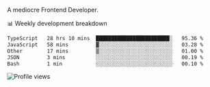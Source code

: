 A mediocre Frontend Developer.

📊 Weekly development breakdown
<!--START_SECTION:waka-->

```txt
TypeScript   28 hrs 10 mins  ████████████████████████░   95.36 %
JavaScript   58 mins         ▓░░░░░░░░░░░░░░░░░░░░░░░░   03.28 %
Other        17 mins         ▒░░░░░░░░░░░░░░░░░░░░░░░░   01.00 %
JSON         3 mins          ░░░░░░░░░░░░░░░░░░░░░░░░░   00.19 %
Bash         1 min           ░░░░░░░░░░░░░░░░░░░░░░░░░   00.10 %
```

<!--END_SECTION:waka-->

<img src="https://gpvc.arturio.dev/iqbalfasri" alt="Profile views"/>
